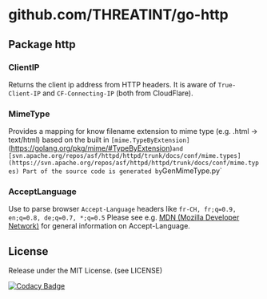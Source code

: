 # github.com/THREATINT/go-http

## Package http

### ClientIP
Returns the client ip address from HTTP headers. It is aware of `True-Client-IP` and `CF-Connecting-IP` (both from CloudFlare).

### MimeType
Provides a mapping for know filename extension to mime type (e.g. .html -> text/html) based on the built in `[mime.TypeByExtension]`(https://golang.org/pkg/mime/#TypeByExtension)` and [svn.apache.org/repos/asf/httpd/httpd/trunk/docs/conf/mime.types](https://svn.apache.org/repos/asf/httpd/httpd/trunk/docs/conf/mime.types)
Part of the source code is generated by `GenMimeType.py`

### AcceptLanguage
Use to parse browser `Accept-Language` headers like
`fr-CH, fr;q=0.9, en;q=0.8, de;q=0.7, *;q=0.5`
Please see e.g. [MDN (Mozilla Developer Network)](https://developer.mozilla.org/en-US/docs/Web/HTTP/Headers/Accept-Language) for general information on Accept-Language.

## License
Release under the MIT License. (see LICENSE)

[![Codacy Badge](https://app.codacy.com/project/badge/Grade/0b2961363d3b4f1eb005a6e936c9534b)](https://www.codacy.com/gh/THREATINT/go-http/dashboard?utm_source=github.com&amp;utm_medium=referral&amp;utm_content=THREATINT/go-http&amp;utm_campaign=Badge_Grade)
